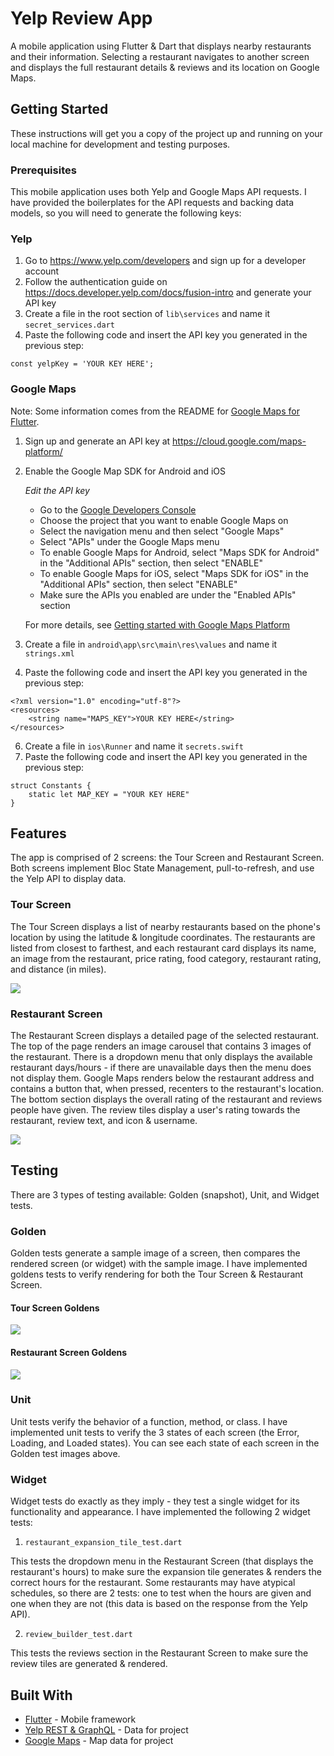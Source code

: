 # Yelp Review App

A mobile application using Flutter & Dart that displays nearby restaurants and their information. Selecting a restaurant navigates to another screen and displays the full restaurant details & reviews and its location on Google Maps.

## Getting Started

These instructions will get you a copy of the project up and running on your local machine for development and testing purposes.

### Prerequisites

This mobile application uses both Yelp and Google Maps API requests. I have provided the boilerplates for the API requests and backing data models, so you will need to generate the following keys:

### Yelp

1. Go to https://www.yelp.com/developers and sign up for a developer account
2. Follow the authentication guide on https://docs.developer.yelp.com/docs/fusion-intro and generate your API key
3. Create a file in the root section of `lib\services` and name it `secret_services.dart`
4. Paste the following code and insert the API key you generated in the previous step:

```
const yelpKey = 'YOUR KEY HERE';
```

### Google Maps

Note: Some information comes from the README for [Google Maps for Flutter](https://pub.dev/packages/google_maps_flutter).

1. Sign up and generate an API key at https://cloud.google.com/maps-platform/
2. Enable the Google Map SDK for Android and iOS
 
   *Edit the API key* 
   * Go to the [Google Developers Console](https://console.cloud.google.com/)
   * Choose the project that you want to enable Google Maps on
   * Select the navigation menu and then select "Google Maps"
   * Select "APIs" under the Google Maps menu
   * To enable Google Maps for Android, select "Maps SDK for Android" in the "Additional APIs" section, then select "ENABLE"
   * To enable Google Maps for iOS, select "Maps SDK for iOS" in the "Additional APIs" section, then select "ENABLE"
   * Make sure the APIs you enabled are under the "Enabled APIs" section

   For more details, see [Getting started with Google Maps Platform](https://developers.google.com/maps/gmp-get-started) 

3. Create a file in `android\app\src\main\res\values` and name it `strings.xml`
4. Paste the following code and insert the API key you generated in the previous step:

```
<?xml version="1.0" encoding="utf-8"?>
<resources>
    <string name="MAPS_KEY">YOUR KEY HERE</string>
</resources>
```

6. Create a file in `ios\Runner` and name it `secrets.swift`
7. Paste the following code and insert the API key you generated in the previous step:

```
struct Constants {
    static let MAP_KEY = "YOUR KEY HERE"
}
```

## Features

The app is comprised of 2 screens: the Tour Screen and Restaurant Screen. Both screens implement Bloc State Management, pull-to-refresh, and use the Yelp API to display data.

### Tour Screen

The Tour Screen displays a list of nearby restaurants based on the phone's location by using the latitude & longitude coordinates. The restaurants are listed from closest to farthest, and each restaurant card displays its name, an image from the restaurant, price rating, food category, restaurant rating, and distance (in miles). 

![](https://imgur.com/dDi1A8B.png)

### Restaurant Screen

The Restaurant Screen displays a detailed page of the selected restaurant. The top of the page renders an image carousel that contains 3 images of the restaurant. There is a dropdown menu that only displays the available restaurant days/hours - if there are unavailable days then the menu does not display them. Google Maps renders below the restaurant address and contains a button that, when pressed, recenters to the restaurant's location. The bottom section displays the overall rating of the restaurant and reviews people have given. The review tiles display a user's rating towards the restaurant, review text, and icon & username.

![](https://imgur.com/w92R4fM.png)

## Testing

There are 3 types of testing available: Golden (snapshot), Unit, and Widget tests.

### Golden

Golden tests generate a sample image of a screen, then compares the rendered screen (or widget) with the sample image. I have implemented goldens tests to verify rendering for both the Tour Screen & Restaurant Screen.

#### Tour Screen Goldens
![](https://imgur.com/XbvLf89.png)

#### Restaurant Screen Goldens
![](https://imgur.com/lEocmgs.png)

### Unit

Unit tests verify the behavior of a function, method, or class. I have implemented unit tests to verify the 3 states of each screen (the Error, Loading, and Loaded states). You can see each state of each screen in the Golden test images above.

### Widget

Widget tests do exactly as they imply - they test a single widget for its functionality and appearance. I have implemented the following 2 widget tests:

1. `restaurant_expansion_tile_test.dart`

This tests the dropdown menu in the Restaurant Screen (that displays the restaurant's hours) to make sure the expansion tile generates & renders the correct hours for the restaurant. Some restaurants may have atypical schedules, so there are 2 tests: one to test when the hours are given and one when they are not (this data is based on the response from the Yelp API).

2. `review_builder_test.dart` 

This tests the reviews section in the Restaurant Screen to make sure the review tiles are generated & rendered.

## Built With

* [Flutter](https://flutter.dev/) - Mobile framework
* [Yelp REST & GraphQL](https://maven.apache.org/) - Data for project  
* [Google Maps](https://developers.google.com/maps) - Map data for project
